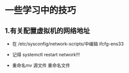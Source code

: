 # 一些学习中的技巧

## 1.有关配置虚拟机的网络地址

- 在 /etc/sysconfig/network-scripts/中编辑 ifcfg-ens33
- 记得 systemctl restart network!!!



- 重命名mv 源文件 重命名文件